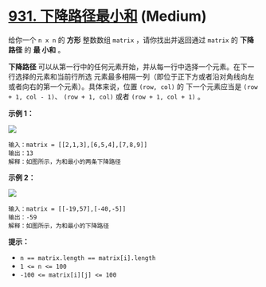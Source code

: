 # [931. 下降路径最小和][link] (Medium)

[link]: https://leetcode.cn/problems/minimum-falling-path-sum/

给你一个 `n x n` 的 **方形** 整数数组 `matrix` ，请你找出并返回通过 `matrix` 的 **下降路径** 的 **最
小和** 。

**下降路径** 可以从第一行中的任何元素开始，并从每一行中选择一个元素。在下一行选择的元素和当前行所选
元素最多相隔一列（即位于正下方或者沿对角线向左或者向右的第一个元素）。具体来说，位置 `(row, col)` 的
下一个元素应当是 `(row + 1, col - 1)`、 `(row + 1, col)` 或者 `(row + 1, col + 1)` 。

**示例 1：**

![](https://assets.leetcode.com/uploads/2021/11/03/failing1-grid.jpg)

```
输入：matrix = [[2,1,3],[6,5,4],[7,8,9]]
输出：13
解释：如图所示，为和最小的两条下降路径
```

**示例 2：**

![](https://assets.leetcode.com/uploads/2021/11/03/failing2-grid.jpg)

```
输入：matrix = [[-19,57],[-40,-5]]
输出：-59
解释：如图所示，为和最小的下降路径
```

**提示：**

- `n == matrix.length == matrix[i].length`
- `1 <= n <= 100`
- `-100 <= matrix[i][j] <= 100`
